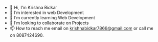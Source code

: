 - 👋 Hi, I’m Krishna Bidkar
- 👀 I’m interested in web Development
- 🌱 I’m currently learning Web Development
- 💞️ I’m looking to collaborate on Projects
- 📫 How to reach me email on krishnabidkar7866@gmail.com or call me on 8087424690.

<!---
krishnaBidkar3/krishnaBidkar3 is a ✨ special ✨ repository because its `README.md` (this file) appears on your GitHub profile.
You can click the Preview link to take a look at your changes.
--->
